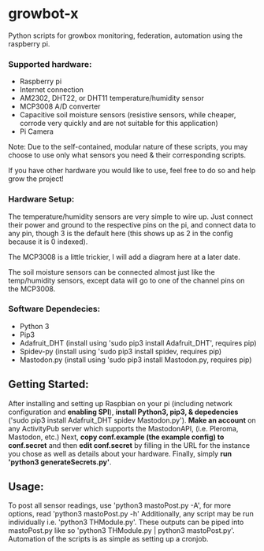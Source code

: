 # growbot-x
Python scripts for growbox monitoring, federation, automation using the raspberry pi.

### Supported hardware:
- Raspberry pi
- Internet connection
- AM2302, DHT22, or DHT11 temperature/humidity sensor 
- MCP3008 A/D converter
- Capacitive soil moisture sensors (resistive sensors, while cheaper, corrode very quickly and are not suitable for this application)
- Pi Camera

Note: Due to the self-contained, modular nature of these scripts, you may choose to use only what sensors you need & their corresponding scripts.

If you have other hardware you would like to use, feel free to do so and help grow the project!

### Hardware Setup:
The temperature/humidity sensors are very simple to wire up. Just connect their power and ground to the respective pins on the pi, and connect data to any pin, though 3 is the default here (this shows up as 2 in the config because it is 0 indexed).

The MCP3008 is a little trickier, I will add a diagram here at a later date.

The soil moisture sensors can be connected almost just like the temp/humidity sensors, except data will go to one of the channel pins on the MCP3008.

### Software Dependecies:
- Python 3
- Pip3
- Adafruit_DHT (install using 'sudo pip3 install Adafruit_DHT', requires pip)
- Spidev-py (install using 'sudo pip3 install spidev, requires pip)
- Mastodon.py (install using 'sudo pip3 install Mastodon.py, requires pip)

## Getting Started:
After installing and setting up Raspbian on your pi (including network configuration and __enabling SPI__), __install Python3, pip3, & depedencies__ ('sudo pip3 install Adafruit_DHT spidev Mastodon.py'). __Make an account__ on any ActivityPub server which supports the MastodonAPI, (i.e. Pleroma, Mastodon, etc.) Next, __copy conf.example (the example config) to conf.secret__ and then __edit conf.secret__ by filling in the URL for the instance you chose as well as details about your hardware. Finally, simply __run 'python3 generateSecrets.py'__.


## Usage:
To post all sensor readings, use 'python3 mastoPost.py -A', for more options, read 'python3 mastoPost.py -h'
Additionally, any script may be run individually i.e. 'python3 THModule.py'. These outputs can be piped into mastoPost.py like so 'python3 THModule.py | python3 mastoPost.py'.
Automation of the scripts is as simple as setting up a cronjob.
